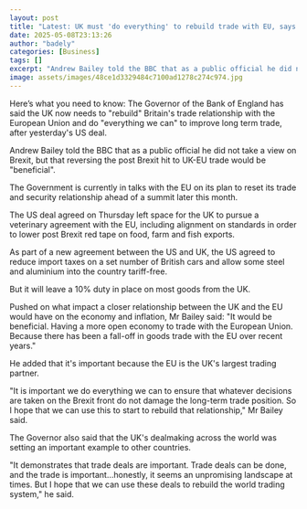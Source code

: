 ```yaml
---
layout: post
title: "Latest: UK must 'do everything' to rebuild trade with EU, says Bank boss"
date: 2025-05-08T23:13:26
author: "badely"
categories: [Business]
tags: []
excerpt: "Andrew Bailey told the BBC that as a public official he did not take a view on Brexit, but that reversing the post Brexit hit to UK-EU trade would be "
image: assets/images/48ce1d3329484c7100ad1278c274c974.jpg
---
```


Here’s what you need to know: The Governor of the Bank of England has said the UK now needs to "rebuild" Britain's trade relationship with the European Union and do "everything we can" to improve long term trade, after yesterday's US deal.

Andrew Bailey told the BBC that as a public official he did not take a view on Brexit, but that reversing the post Brexit hit to UK-EU trade would be "beneficial".

The Government is currently in talks with the EU on its plan to reset its trade and security relationship ahead of a summit later this month. 

The US deal agreed on Thursday left space for the UK to pursue a veterinary agreement with the EU, including alignment on standards in order to lower post Brexit red tape on food, farm and fish exports.

As part of a new agreement between the US and UK, the US agreed to reduce import taxes on a set number of British cars and allow some steel and aluminium into the country tariff-free.

But it will leave a 10% duty in place on most goods from the UK.

Pushed on what impact a closer relationship between the UK and the EU would have on the economy and inflation, Mr Bailey said: "It would be beneficial. Having a more open economy to trade with the European Union. Because there has been a fall-off in goods trade with the EU over recent years."

He added that it's important because the EU is the UK's largest trading partner.

"It is important we do everything we can to ensure that whatever decisions are taken on the Brexit front do not damage the long-term trade position. So I hope that we can use this to start to rebuild that relationship," Mr Bailey said.

The Governor also said that the UK's dealmaking across the world was setting an important example to other countries. 

"It demonstrates that trade deals are important. Trade deals can be done, and the trade is important…honestly, it seems an unpromising landscape at times. But I hope that we can use these deals to rebuild the world trading system," he said.

